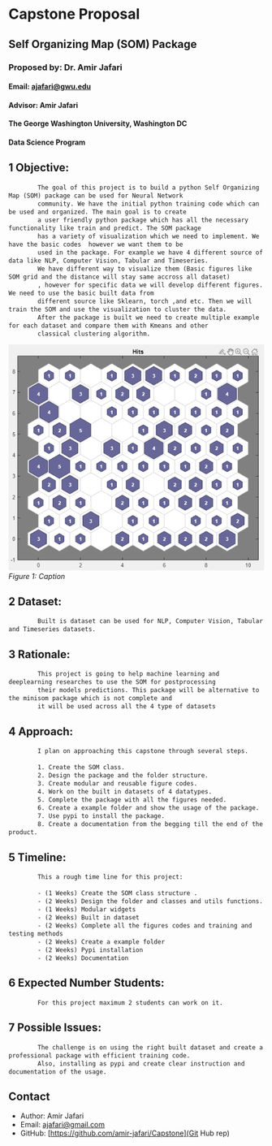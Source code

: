 
# Capstone Proposal
## Self Organizing Map (SOM) Package 
### Proposed by: Dr. Amir Jafari
#### Email: ajafari@gwu.edu
#### Advisor: Amir Jafari
#### The George Washington University, Washington DC  
#### Data Science Program


## 1 Objective:  
 
            The goal of this project is to build a python Self Organizing Map (SOM) package can be used for Neural Network 
            community. We have the initial python training code which can be used and organized. The main goal is to create
            a user friendly python package which has all the necessary functionality like train and predict. The SOM package
            has a variety of visualization which we need to implement. We have the basic codes  however we want them to be
            used in the package. For example we have 4 different source of data like NLP, Computer Vision, Tabular and Timeseries.
            We have different way to visualize them (Basic figures like SOM grid and the distance will stay same accross all dataset)
            , however for specific data we will develop different figures. We need to use the basic built data from 
            different source like Sklearn, torch ,and etc. Then we will train the SOM and use the visualization to cluster the data.
            After the package is built we need to create multiple example for each dataset and compare them with Kmeans and other
            classical clustering algorithm.  
            

![Figure 1: Example figure](2024_Fall_2.png)
*Figure 1: Caption*

## 2 Dataset:  

            Built is dataset can be used for NLP, Computer Vision, Tabular and Timeseries datasets.  
            

## 3 Rationale:  

            This project is going to help machine learning and deeplearning researches to use the SOM for postprocessing 
            their models predictions. This package will be alternative to the minisom package which is not complete and
            it will be used across all the 4 type of datasets

            

## 4 Approach:  

            I plan on approaching this capstone through several steps.  

            1. Create the SOM class.
            2. Design the package and the folder structure.
            3. Create modular and reusable figure codes. 
            4. Work on the built in datasets of 4 datatypes.
            5. Complete the package with all the figures needed.
            6. Create a example folder and show the usage of the package.
            7. Use pypi to install the package.
            8. Create a documentation from the begging till the end of the product.
            

## 5 Timeline:  

            This a rough time line for this project:  

            - (1 Weeks) Create the SOM class structure .  
            - (2 Weeks) Design the folder and classes and utils functions.  
            - (1 Weeks) Modular widgets  
            - (2 Weeks) Built in dataset 
            - (2 Weeks) Complete all the figures codes and training and testing methods
            - (2 Weeks) Create a example folder  
            - (2 Weeks) Pypi installation
            - (2 Weeks) Documentation
            

## 6 Expected Number Students:  

            For this project maximum 2 students can work on it.  
            

## 7 Possible Issues:  

            The challenge is on using the right built dataset and create a professional package with efficient training code.
            Also, installing as pypi and create clear instruction and documentation of the usage. 
            


## Contact
- Author: Amir Jafari
- Email: [ajafari@gmail.com](Eamil)
- GitHub: [https://github.com/amir-jafari/Capstone](Git Hub rep)
